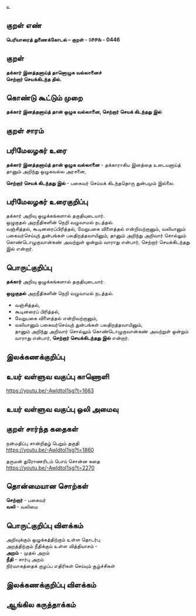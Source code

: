 உ

## குறள் எண் 

**பெரியாரைத் துணைக்கோடல் – குறள் - ௦௪௪௬ - 0446**  

## குறள் 

**தக்கார் இனத்தனாய்த் தானொழுக வல்லானைச்  
செற்றார் செயக்கிடந்த தில்.**

## கொண்டு கூட்டும் முறை

**தக்கார் இனத்தனாய்த் தான் ஒழுக வல்லானை, செற்றார் செயக் கிடந்தது இல்**  

## குறள் சாரம் 


## பரிமேலழகர் உரை

**தக்கார் இனத்தனாய்த் தான் ஒழுக வல்லானை** - தக்காராகிய இனத்தை உடையனாய்த் தானும் அறிந்து ஒழுகவல்ல அரசனை,  

**செற்றார் செயக் கிடந்தது இல்** - பகைவர் செய்யக் கிடந்ததொரு துன்பமும் இல்லை.  

## பரிமேலழகர் உரைகுறிப்பு   

தக்கார் அறிவு ஒழுக்கங்களால் தகுதியுடையார்.  
ஒழுகுதல் அறநீதிகளின் நெறி வழுவாமல் நடத்தல்.  
வஞ்சித்தல், கூடினரைப்பிரித்தல், வேறுபகை விளைத்தல் என்றிவற்றானும், வலியானும் பகைவர்செய்யுந் துன்பங்கள் பலதிறத்தவாயினும், தானும் அறிந்து அறிவார் சொல்லும் கொண்டொழுகுவான்கண் அவற்றுள் ஒன்றும் வாராது என்பார், செற்றார் செயக்கிடந்தது இல் என்றார்.    

## பொருட்குறிப்பு 

**தக்கார்** அறிவு ஒழுக்கங்களால் தகுதியுடையார்.  

**ஒழுகுதல்** அறநீதிகளின் நெறி வழுவாமல் நடத்தல்.  

* வஞ்சித்தல்,  
* கூடினரைப் பிரித்தல்,  
* வேறுபகை விளைத்தல் என்றிவற்றானும்,  
* வலியானும் பகைவர்செய்யுந் துன்பங்கள் பலதிறத்தவாயினும்,  
தானும் அறிந்து அறிவார் சொல்லும் கொண்டொழுகுவான்கண் அவற்றுள் ஒன்றும் வாராது என்பார், **செற்றார் செயக்கிடந்தது இல்** என்றார்.    


## இலக்கணக்குறிப்பு  


## உயர் வள்ளுவ வகுப்பு காணொளி

https://youtu.be/-AwldtoI1sg?t=1663

## உயர் வள்ளுவ வகுப்பு ஒலி அமைவு 

 
## குறள் சார்ந்த கதைகள் 

நன்மதிப்பு சான்றிதழ் பெறும் தகுதி  
https://youtu.be/-AwldtoI1sg?t=1860

தருமன் துரோணரிடம் பொய் சொன்ன கதை  
https://youtu.be/-AwldtoI1sg?t=2270

## தொன்மையான சொற்கள்

**செற்றார்** - பகைவர்    
**வலி** - வலிமை 

## பொருட்குறிப்பு விளக்கம்

அறிவுக்கும் ஒழுக்கத்திற்கும் உள்ள தொடர்பு   
அறத்திற்கும் நீதிக்கும் உள்ள வித்தியாசம்  -  
**அறம்** - முதல் அறம்   
**நீதி** - சார்பு அறம்   
நிர்வாகத்தைக் குழப்ப எதிரிகள் செய்யும் சூழ்ச்சிகள் 

## இலக்கணக்குறிப்பு விளக்கம்


## ஆங்கில கருத்தாக்கம் 


